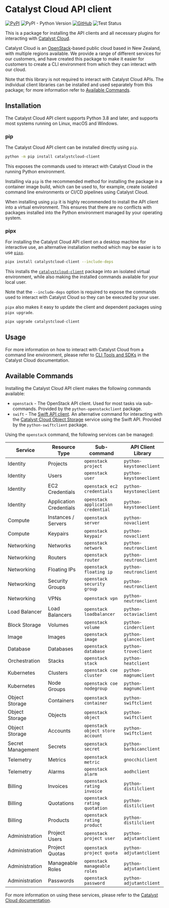 # Catalyst Cloud API client

[![PyPI](https://img.shields.io/pypi/v/catalystcloud-client)](https://pypi.org/project/catalystcloud-client) ![PyPI - Python Version](https://img.shields.io/pypi/pyversions/catalystcloud-client) [![GitHub](https://img.shields.io/github/license/catalyst-cloud/catalystcloud-client)](https://github.com/catalyst-cloud/catalystcloud-client/blob/main/LICENSE) ![Test Status](https://img.shields.io/github/actions/workflow/status/catalyst-cloud/catalystcloud-client/test.yml?label=tests)

This is a package for installing the API clients and all necessary
plugins for interacting with [Catalyst Cloud](https://catalystcloud.nz).

Catalyst Cloud is an [OpenStack](https://openstack.org)-based public cloud
based in New Zealand, with multiple regions available.
We provide a range of different services for our customers, and have created
this package to make it easier for customers to create a CLI environment
from which they can interact with our cloud.

Note that this library is not required to interact with Catalyst Cloud APIs.
The individual client libraries can be installed and used separately from
this package; for more information refer to [Available Commands](#available-commands).

## Installation

The Catalyst Cloud API client supports Python 3.8 and later,
and supports most systems running on Linux, macOS and Windows.

### pip

The Catalyst Cloud API client can be installed directly using `pip`.

```bash
python -m pip install catalystcloud-client
```

This exposes the commands used to interact with Catalyst Cloud
in the running Python environment.

Installing via `pip` is the recommended method for installing the package in
a container image build, which can be used to, for example, create isolated
command line environments or CI/CD pipelines using Catalyst Cloud.

When installing using `pip` it is highly recommended to install the API client
into a virtual environment.
This ensures that there are no conflicts with packages installed into the
Python environment managed by your operating system.

### pipx

For installing the Catalyst Cloud API client on a desktop machine for interactive use,
an alternative installation method which may be easier is to use [`pipx`](https://pipx.pypa.io).

```bash
pipx install catalystcloud-client --include-deps
```

This installs the [`catalystcloud-client`](https://pypi.org/project/catalystcloud-client)
package into an isolated virtual environment, while also making the installed commands
available for your local user.

Note that the `--include-deps` option is required to expose the commands
used to interact with Catalyst Cloud so they can be executed by your user.

`pipx` also makes it easy to update the client and dependent packages
using `pipx upgrade`.

```bash
pipx upgrade catalystcloud-client
```

## Usage

For more information on how to interact with Catalyst Cloud from a command line
environment, please refer to [CLI Tools and SDKs](https://docs.catalystcloud.nz/sdks-and-toolkits.html)
in the Catalyst Cloud documentation.

## Available Commands

Installing the Catalyst Cloud API client makes the following commands available:

* `openstack` - The OpenStack API client. Used for most tasks via sub-commands.
  Provided by the `python-openstackclient` package.
* `swift` - The [Swift API client](https://docs.openstack.org/python-swiftclient/latest/cli/index.html).
  An alternative command for interacting with the
  [Catalyst Cloud Object Storage](https://docs.catalystcloud.nz/object-storage.html)
  service using the Swift API. Provided by the `python-swiftclient` package.

Using the `openstack` command, the following services can be managed:

| Service           | Resource Type           | Sub-command                        | API Client Library      |
|-------------------|-------------------------|------------------------------------|-------------------------|
| Identity          | Projects                | `openstack project`                | `python-keystoneclient` |
| Identity          | Users                   | `openstack user`                   | `python-keystoneclient` |
| Identity          | EC2 Credentials         | `openstack ec2 credentials`        | `python-keystoneclient` |
| Identity          | Application Credentials | `openstack application credential` | `python-keystoneclient` |
| Compute           | Instances / Servers     | `openstack server`                 | `python-novaclient`     |
| Compute           | Keypairs                | `openstack keypair`                | `python-novaclient`     |
| Networking        | Networks                | `openstack network`                | `python-neutronclient`  |
| Networking        | Routers                 | `openstack router`                 | `python-neutronclient`  |
| Networking        | Floating IPs            | `openstack floating ip`            | `python-neutronclient`  |
| Networking        | Security Groups         | `openstack security group`         | `python-neutronclient`  |
| Networking        | VPNs                    | `openstack vpn`                    | `python-neutronclient`  |
| Load Balancer     | Load Balancers          | `openstack loadbalancer`           | `python-octaviaclient`  |
| Block Storage     | Volumes                 | `openstack volume`                 | `python-cinderclient`   |
| Image             | Images                  | `openstack image`                  | `python-glanceclient`   |
| Database          | Databases               | `openstack database`               | `python-troveclient`    |
| Orchestration     | Stacks                  | `openstack stack`                  | `python-heatclient`     |
| Kubernetes        | Clusters                | `openstack coe cluster`            | `python-magnumclient`   |
| Kubernetes        | Node Groups             | `openstack coe nodegroup`          | `python-magnumclient`   |
| Object Storage    | Containers              | `openstack container`              | `python-swiftclient`    |
| Object Storage    | Objects                 | `openstack object`                 | `python-swiftclient`    |
| Object Storage    | Accounts                | `openstack object store account`   | `python-swiftclient`    |
| Secret Management | Secrets                 | `openstack secret`                 | `python-barbicanclient` |
| Telemetry         | Metrics                 | `openstack metric`                 | `gnocchiclient`         |
| Telemetry         | Alarms                  | `openstack alarm`                  | `aodhclient`            |
| Billing           | Invoices                | `openstack rating invoice`         | `python-distilclient`   |
| Billing           | Quotations              | `openstack rating quotation`       | `python-distilclient`   |
| Billing           | Products                | `openstack rating product`         | `python-distilclient`   |
| Administration    | Project Users           | `openstack project user`           | `python-adjutantclient` |
| Administration    | Project Quotas          | `openstack project quota`          | `python-adjutantclient` |
| Administration    | Manageable Roles        | `openstack manageable roles`       | `python-adjutantclient` |
| Administration    | Passwords               | `openstack password`               | `python-adjutantclient` |

For more information on using these services, please refer to the
[Catalyst Cloud documentation](https://docs.catalystcloud.nz).
